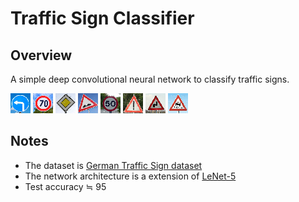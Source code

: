 # Traffic Sign Classifier

## Overview

A simple deep convolutional neural network to classify traffic signs.

[//]: # (Image References)

[image1]: ./test-images/turn-left-ahead.jpg "Traffic Sign 1"
[image2]: ./test-images/speed-limit-70.jpg "Traffic Sign 2"
[image3]: ./test-images/priority-road.jpg "Traffic Sign 3"
[image4]: ./test-images/bumpy-road.jpg "Traffic Sign 4"
[image5]: ./test-images/speed-limit-50.jpg "Traffic Sign 5"
[image6]: ./test-images/general-caution.jpg "Traffic Sign 6"
[image7]: ./test-images/double-curve.jpg "Traffic Sign 7"
[image8]: ./test-images/slippery-road.jpg "Traffic Sign 8"

![alt text][image1] ![alt text][image2] ![alt text][image3]
![alt text][image4] ![alt text][image5] ![alt text][image6]
![alt text][image7] ![alt text][image8]

## Notes

 * The dataset is [German Traffic Sign dataset](http://benchmark.ini.rub.de/?section=gtsrb&subsection=dataset)
 * The network architecture is a extension of [LeNet-5](http://yann.lecun.com/exdb/lenet/)
 * Test accuracy ≒ 95
 
